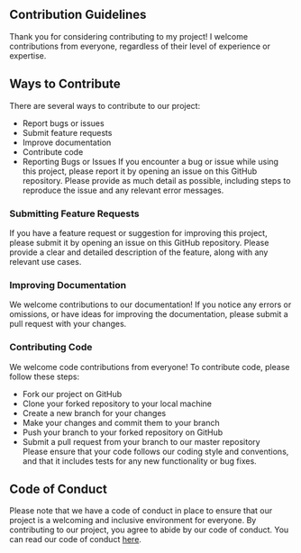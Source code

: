 ## Contribution Guidelines
Thank you for considering contributing to my project! I welcome contributions from everyone, regardless of their level of experience or expertise.

## Ways to Contribute
There are several ways to contribute to our project:

- Report bugs or issues
- Submit feature requests
- Improve documentation
- Contribute code
- Reporting Bugs or Issues
If you encounter a bug or issue while using this project, please report it by opening an issue on this GitHub repository. Please provide as much detail as possible, including steps to reproduce the issue and any relevant error messages.

### Submitting Feature Requests
If you have a feature request or suggestion for improving this project, please submit it by opening an issue on this GitHub repository. Please provide a clear and detailed description of the feature, along with any relevant use cases.

### Improving Documentation
We welcome contributions to our documentation! If you notice any errors or omissions, or have ideas for improving the documentation, please submit a pull request with your changes.

### Contributing Code
We welcome code contributions from everyone! To contribute code, please follow these steps:

- Fork our project on GitHub
- Clone your forked repository to your local machine
- Create a new branch for your changes
- Make your changes and commit them to your branch
- Push your branch to your forked repository on GitHub
- Submit a pull request from your branch to our master repository <br>
Please ensure that your code follows our coding style and conventions, and that it includes tests for any new functionality or bug fixes.

## Code of Conduct
Please note that we have a code of conduct in place to ensure that our project is a welcoming and inclusive environment for everyone. By contributing to our project, you agree to abide by our code of conduct. You can read our code of conduct [here](https://github.com/king-Alex-d-great/BibleIndexer-v2/blob/master/code_of_conduct.md).
